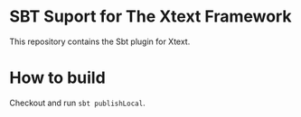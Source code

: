 # SBT Suport for The Xtext Framework

This repository contains the Sbt plugin for Xtext.

# How to build

Checkout and run `sbt publishLocal`.

